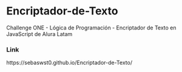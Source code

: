 # Encriptador-de-Texto
Challenge ONE - Lógica de Programación - Encriptador de Texto en JavaScript de Alura Latam

<h3>Link</h3>
https://sebaswst0.github.io/Encriptador-de-Texto/
